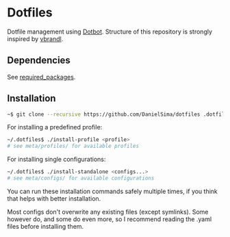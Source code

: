 # Dotfiles

Dotfile management using [Dotbot](https://github.com/anishathalye/dotbot).
Structure of this repository is strongly inspired by [vbrandl](https://github.com/vbrandl/dotfiles).

## Dependencies

See [required_packages](./required_packages).


## Installation

```bash
~$ git clone --recursive https://github.com/DanielSima/dotfiles .dotfiles
```

For installing a predefined profile:

```bash
~/.dotfiles$ ./install-profile <profile>
# see meta/profiles/ for available profiles
```

For installing single configurations:

```bash
~/.dotfiles$ ./install-standalone <configs...>
# see meta/configs/ for available configurations
```

You can run these installation commands safely multiple times, if you think that helps with better installation.

Most configs don't overwrite any existing files (except symlinks). Some however do, and some do even more, so I recommend reading the .yaml files before installing them.
